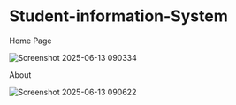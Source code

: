 # Student-information-System
Home Page


![Screenshot 2025-06-13 090334](https://github.com/user-attachments/assets/f92a00fb-c40c-4226-82dc-15e8e62038e1)




About


![Screenshot 2025-06-13 090622](https://github.com/user-attachments/assets/a1250445-b8c1-4895-bafb-ced8f214344b)
